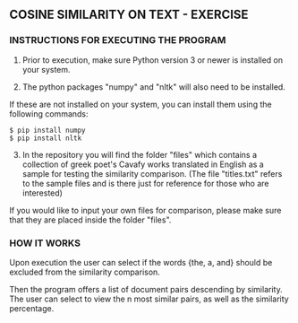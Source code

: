 COSINE SIMILARITY ON TEXT - EXERCISE
--------------------------------------------

### INSTRUCTIONS FOR EXECUTING THE PROGRAM

1) Prior to execution, make sure Python version 3 or
newer is installed on your system.

2) The python packages "numpy" and "nltk" will also
need to be installed.

If these are not installed on your system, you can
install them using the following commands:

	$ pip install numpy
	$ pip install nltk

3) In the repository you will find the folder "files"
which contains a collection of greek poet's Cavafy
works translated in English as a sample for testing
the similarity comparison. (The file "titles.txt"
refers to the sample files and is there just for
reference for those who are interested)

If you would like to input your own files for
comparison, please make sure that they are placed
inside the folder "files".

### HOW IT WORKS

Upon execution the user can select if the words
{the, a, and} should be excluded from the similarity
comparison.

Then the program offers a list of document pairs
descending by similarity. The user can select to
view the n most similar pairs, as well as the
similarity percentage.
